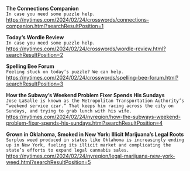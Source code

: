 **The Connections Companion**\
`In case you need some puzzle help.`\
https://nytimes.com/2024/02/24/crosswords/connections-companion.html?searchResultPosition=1

**Today’s Wordle Review**\
`In case you need some puzzle help.`\
https://nytimes.com/2024/02/24/crosswords/wordle-review.html?searchResultPosition=2

**Spelling Bee Forum**\
`Feeling stuck on today’s puzzle? We can help.`\
https://nytimes.com/2024/02/24/crosswords/spelling-bee-forum.html?searchResultPosition=3

**How the Subway’s Weekend Problem Fixer Spends His Sundays**\
`Jose LaSalle is known as the Metropolitan Transportation Authority’s “weekend service czar.” That keeps him racing across the city on Sundays, and trying to grab lunch with his wife.`\
https://nytimes.com/2024/02/24/nyregion/how-the-subways-weekend-problem-fixer-spends-his-sundays.html?searchResultPosition=4

**Grown in Oklahoma, Smoked in New York: Illicit Marijuana’s Legal Roots**\
`Surplus weed produced in states like Oklahoma is increasingly ending up in New York, fueling its illicit market and complicating the state’s efforts to expand legal cannabis sales.`\
https://nytimes.com/2024/02/24/nyregion/legal-marijuana-new-york-weed.html?searchResultPosition=5

